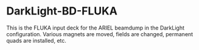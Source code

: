 # DarkLight-BD-FLUKA

This is the FLUKA input deck for the ARIEL beamdump in the DarkLight configuration. Various magnets are moved, fields are changed, permanent quads are installed, etc.
